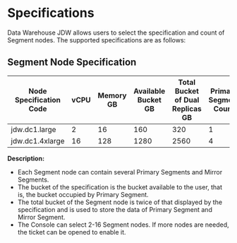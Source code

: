 # Specifications

Data Warehouse JDW allows users to select the specification and count of Segment nodes. The supported specifications are as follows:

## Segment Node Specification

| Node Specification Code    | vCPU | Memory GB | Available Bucket GB | Total Bucket of Dual Replicas GB | Primary Segment Count | Node Count |
| --------------- | ---- | ------ | -------------- | ------------------ | ------------------- | -------- |
| jdw.dc1.large   | 2    | 16     | 160            | 320                | 1                   | 2-16      |
| jdw.dc1.4xlarge | 16   | 128    | 1280           | 2560               | 4                   | 2-16      |

**Description:**

- Each Segment node can contain several Primary Segments and Mirror Segments.
- The bucket of the specification is the bucket available to the user, that is, the bucket occupied by Primary Segment.
- The total bucket of the Segment node is twice of that displayed by the specification and is used to store the data of Primary Segment and Mirror Segment.
- The Console can select 2-16 Segment nodes. If more nodes are needed, the ticket can be opened to enable it.


